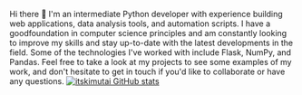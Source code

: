 Hi there 👋 
I'm an intermediate Python developer with experience building web applications, data analysis tools, and automation scripts. I have a goodfoundation in computer science principles and am constantly looking to improve my skills and stay up-to-date with the latest developments in the field. Some of the technologies I've worked with include Flask, NumPy, and Pandas. Feel free to take a look at my projects to see some examples of my work, and don't hesitate to get in touch if you'd like to collaborate or have any questions.</hr>
[![itskimutai GitHub stats](https://github-readme-stats.vercel.app/api?username=itskimutai)]([https://github.com/itskimutai/github-readme-stats])
<!---
itskimutai/itskimutai is a ✨ special ✨ repository because its `README.md` (this file) appears on your GitHub profile.
You can click the Preview link to take a look at your changes.
--->
